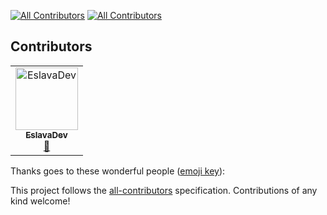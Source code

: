 
[![All Contributors](https://img.shields.io/badge/all_contributors-1-orange.svg?style=flat-square)](#contributors)
[![All Contributors](https://img.shields.io/badge/all_contributors-0-orange.svg?style=flat-square)](#contributors)
## Contributors

<!-- ALL-CONTRIBUTORS-LIST:START - Do not remove or modify this section -->
<!-- prettier-ignore -->
<table><tr><td align="center"><a href="https://github.com/EslavaDev"><img src="https://avatars0.githubusercontent.com/u/31320429?v=4" width="100px;" alt="EslavaDev"/><br /><sub><b>EslavaDev</b></sub></a><br /><a href="https://github.com/EslavaDev/template-react/commits?author=EslavaDev" title="Documentation">📖</a></td></tr></table>

<!-- ALL-CONTRIBUTORS-LIST:END -->
<!-- ALL-CONTRIBUTORS-LIST:START - Do not remove or modify this section -->
<!-- prettier-ignore -->
<!-- ALL-CONTRIBUTORS-LIST:END -->
Thanks goes to these wonderful people ([emoji key](https://allcontributors.org/docs/en/emoji-key)):

<!-- ALL-CONTRIBUTORS-LIST:START - Do not remove or modify this section -->
<!-- prettier-ignore -->
<!-- ALL-CONTRIBUTORS-LIST:END -->

This project follows the [all-contributors](https://github.com/all-contributors/all-contributors) specification. Contributions of any kind welcome!